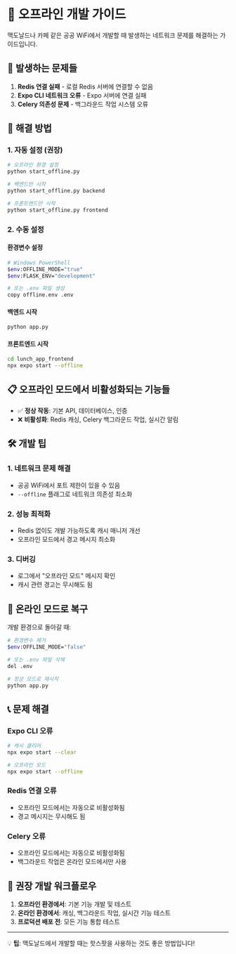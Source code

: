 # 🍟 오프라인 개발 가이드

맥도날드나 카페 같은 공공 WiFi에서 개발할 때 발생하는 네트워크 문제를 해결하는 가이드입니다.

## 🚨 발생하는 문제들

1. **Redis 연결 실패** - 로컬 Redis 서버에 연결할 수 없음
2. **Expo CLI 네트워크 오류** - Expo 서버에 연결 실패
3. **Celery 의존성 문제** - 백그라운드 작업 시스템 오류

## 🔧 해결 방법

### 1. 자동 설정 (권장)

```bash
# 오프라인 환경 설정
python start_offline.py

# 백엔드만 시작
python start_offline.py backend

# 프론트엔드만 시작  
python start_offline.py frontend
```

### 2. 수동 설정

#### 환경변수 설정
```bash
# Windows PowerShell
$env:OFFLINE_MODE="true"
$env:FLASK_ENV="development"

# 또는 .env 파일 생성
copy offline.env .env
```

#### 백엔드 시작
```bash
python app.py
```

#### 프론트엔드 시작
```bash
cd lunch_app_frontend
npx expo start --offline
```

## 📋 오프라인 모드에서 비활성화되는 기능들

- ✅ **정상 작동**: 기본 API, 데이터베이스, 인증
- ❌ **비활성화**: Redis 캐싱, Celery 백그라운드 작업, 실시간 알림

## 🛠️ 개발 팁

### 1. 네트워크 문제 해결
- 공공 WiFi에서 포트 제한이 있을 수 있음
- `--offline` 플래그로 네트워크 의존성 최소화

### 2. 성능 최적화
- Redis 없이도 개발 가능하도록 캐시 매니저 개선
- 오프라인 모드에서 경고 메시지 최소화

### 3. 디버깅
- 로그에서 "오프라인 모드" 메시지 확인
- 캐시 관련 경고는 무시해도 됨

## 🔄 온라인 모드로 복구

개발 환경으로 돌아갈 때:

```bash
# 환경변수 제거
$env:OFFLINE_MODE="false"

# 또는 .env 파일 삭제
del .env

# 정상 모드로 재시작
python app.py
```

## 📞 문제 해결

### Expo CLI 오류
```bash
# 캐시 클리어
npx expo start --clear

# 오프라인 모드
npx expo start --offline
```

### Redis 연결 오류
- 오프라인 모드에서는 자동으로 비활성화됨
- 경고 메시지는 무시해도 됨

### Celery 오류
- 오프라인 모드에서는 자동으로 비활성화됨
- 백그라운드 작업은 온라인 모드에서만 사용

## 🎯 권장 개발 워크플로우

1. **오프라인 환경에서**: 기본 기능 개발 및 테스트
2. **온라인 환경에서**: 캐싱, 백그라운드 작업, 실시간 기능 테스트
3. **프로덕션 배포 전**: 모든 기능 통합 테스트

---

💡 **팁**: 맥도날드에서 개발할 때는 핫스팟을 사용하는 것도 좋은 방법입니다!
